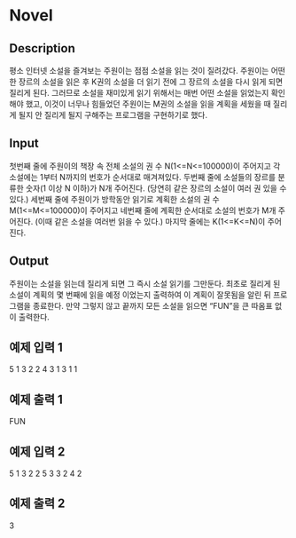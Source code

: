 # Novel

## Description

평소 인터넷 소설을 즐겨보는 주원이는 점점 소설을 읽는 것이 질려갔다. 주원이는 어떤 한 장르의 소설을 읽은 후 K권의 소설을 더 읽기 전에 그 장르의 소설을 다시 읽게 되면 질리게 된다. 그러므로 소설을 재미있게 읽기 위해서는 매번 어떤 소설을 읽었는지 확인해야 했고, 이것이 너무나 힘들었던 주원이는 M권의 소설을 읽을 계획을 세웠을 때 질리게 될지 안 질리게 될지 구해주는 프로그램을 구현하기로 했다.

## Input

첫번째 줄에 주원이의 책장 속 전체 소설의 권 수 N(1<=N<=100000)이 주어지고 각 소설에는 1부터 N까지의 번호가 순서대로 매겨져있다. 두번째 줄에 소설들의 장르를 분류한 숫자(1 이상 N 이하)가 N개 주어진다. (당연히 같은 장르의 소설이 여러 권 있을 수 있다.) 세번째 줄에 주원이가 방학동안 읽기로 계획한 소설의 권 수 M(1<=M<=100000)이 주어지고 네번째 줄에 계획한 순서대로 소설의 번호가 M개 주어진다. (이때 같은 소설을 여러번 읽을 수 있다.) 마지막 줄에는 K(1<=K<=N)이 주어진다.

## Output

주원이는 소설을 읽는데 질리게 되면 그 즉시 소설 읽기를 그만둔다. 최초로 질리게 된 소설이 계획의 몇 번째에 읽을 예정 이었는지 출력하여 이 계획이 잘못됨을 알린 뒤 프로그램을 종료한다. 만약 그렇지 않고 끝까지 모든 소설을 읽으면 “FUN”을 큰 따옴표 없이 출력한다. 

## 예제 입력 1
5
1 3 2 2 4
3
1 3 1
1
## 예제 출력 1
FUN

## 예제 입력 2
5
1 3 2 2 5
3
3 2 4
2
## 예제 출력 2
3